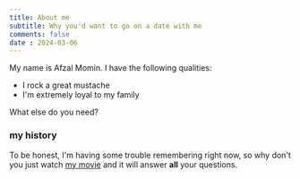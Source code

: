 ```yaml
---
title: About me
subtitle: Why you'd want to go on a date with me
comments: false
date : 2024-03-06
---
```


My name is Afzal Momin. I have the following qualities:

- I rock a great mustache
- I'm extremely loyal to my family

What else do you need?

### my history

To be honest, I'm having some trouble remembering right now, so why don't you just watch [my movie](https://en.wikipedia.org/wiki/The_Princess_Bride_%28film%29) and it will answer **all** your questions.